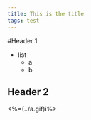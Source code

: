 ```yaml
---
title: This is the title
tags: test
---
```


#Header 1

* list
    * a
    * b

## Header 2

<%=(../a.gif)i%>
